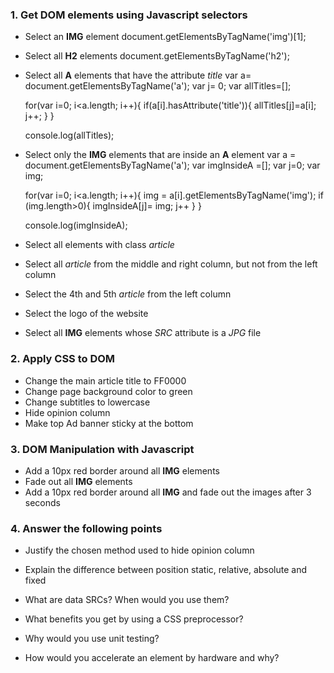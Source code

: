 ### 1. Get DOM elements using Javascript selectors

* Select an __IMG__ element
	document.getElementsByTagName('img')[1];

* Select all __H2__ elements
	document.getElementsByTagName('h2');
	
* Select all __A__ elements that have the attribute _title_
	var a= document.getElementsByTagName('a');
	var j= 0;
	var allTitles=[];

	for(var i=0; i<a.length; i++){
		if(a[i].hasAttribute('title')){
	  		allTitles[j]=a[i];
	  		j++;
		}
	}

	console.log(allTitles);
	
* Select only the __IMG__ elements that are inside an __A__ element
	var a = document.getElementsByTagName('a');
	var imgInsideA =[];
	var j=0;
	var img;

	for(var i=0; i<a.length; i++){
		img = a[i].getElementsByTagName('img');
		if (img.length>0){
			imgInsideA[j]= img;
			j++
		}
	}

	console.log(imgInsideA);
	
* Select all elements with class _article_
* Select all _article_ from the middle and right column, but not from the left column
* Select the 4th and 5th _article_ from the left column
* Select the logo of the website
* Select all __IMG__ elements whose _SRC_ attribute is a _JPG_ file

### 2. Apply CSS to DOM

* Change the main article title to FF0000
* Change page background color to green
* Change subtitles to lowercase
* Hide opinion column
* Make top Ad banner sticky at the bottom

### 3. DOM Manipulation with Javascript

* Add a 10px red border around all __IMG__ elements 
* Fade out all __IMG__ elements
* Add a 10px red border around all __IMG__ and fade out the images after 3 seconds

### 4. Answer the following points

* Justify the chosen method used to hide opinion column
	
* Explain the difference between position static, relative, absolute and fixed

* What are data SRCs? When would you use them?

* What benefits you get by using a CSS preprocessor?

* Why would you use unit testing?

* How would you accelerate an element by hardware and why?



